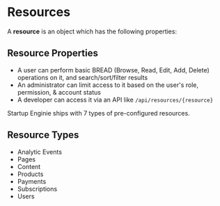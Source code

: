 # Resources

A **resource** is an object which has the following properties:

## Resource Properties

- A user can perform basic BREAD (Browse, Read, Edit, Add, Delete) operations on it, and search/sort/filter results
- An administrator can limit access to it based on the user's role, permission, & account status
- A developer can access it via an API like `/api/resources/{resource}` 

Startup Enginie ships with 7 types of pre-configured resources.

## Resource Types

- Analytic Events
- Pages
- Content
- Products
- Payments
- Subscriptions
- Users
